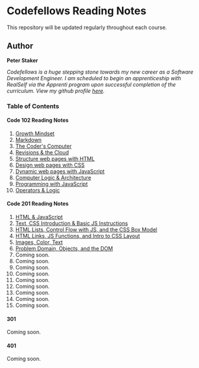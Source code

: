 # **Codefellows Reading Notes**
This repository will be updated regularly throughout each course.

## Author
**Peter Staker**

*Codefellows is a huge stepping stone towards my new career as a Software Development Engineer. I am scheduled to begin an apprenticeship with RealSelf via the Apprenti program upon successful completion of the curriculum. View my github profile [here](https://github.com/peterjast).*

### Table of Contents

#### Code 102 Reading Notes
1. [Growth Mindset](growthmindset.md)
1. [Markdown](class01.md)
1. [The Coder's Computer](class02.md)
1. [Revisions & the Cloud](class03.md)
1. [Structure web pages with HTML](class04.md)
1. [Design web pages with CSS](class05.md)
1. [Dynamic web pages with JavaScript](class06a.md)
1. [Computer Logic & Architecture](class06b.md)
1. [Programming with JavaScript](class07.md)
1. [Operators & Logic](class08.md)
 
#### Code 201 Reading Notes

1. [HTML & JavaScript](class-01.md)
1. [Text, CSS Introduction & Basic JS Instructions](class-02.md)
1. [HTML Lists, Control Flow with JS, and the CSS Box Model](class-03.md)
1. [HTML Links, JS Functions, and Intro to CSS Layout](class-04.md)
1. [Images, Color, Text](class-05.md)
1. [Problem Domain, Objects, and the DOM](class-06.md)
1. Coming soon.
1. Coming soon.
1. Coming soon.
1. Coming soon.
1. Coming soon.
1. Coming soon.
1. Coming soon.
1. Coming soon.
1. Coming soon.

#### 301

Coming soon.

#### 401

Coming soon.
